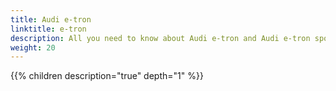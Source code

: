 ```yaml
---
title: Audi e-tron
linktitle: e-tron
description: All you need to know about Audi e-tron and Audi e-tron sportback 50,55 and 60S
weight: 20
---
```


{{% children description="true" depth="1" %}}
